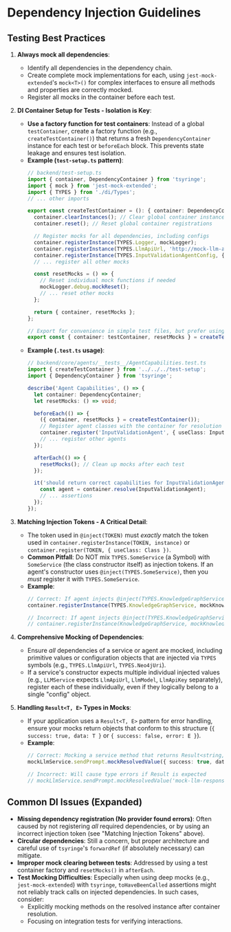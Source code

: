 # Dependency Injection Guidelines

## Testing Best Practices

1.  **Always mock all dependencies**:
    *   Identify all dependencies in the dependency chain.
    *   Create complete mock implementations for each, using `jest-mock-extended`'s `mock<T>()` for complex interfaces to ensure all methods and properties are correctly mocked.
    *   Register all mocks in the container before each test.

2.  **DI Container Setup for Tests - Isolation is Key**:
    *   **Use a factory function for test containers**: Instead of a global `testContainer`, create a factory function (e.g., `createTestContainer()`) that returns a fresh `DependencyContainer` instance for each test or `beforeEach` block. This prevents state leakage and ensures test isolation.
    *   **Example (`test-setup.ts` pattern)**:
        ```typescript
        // backend/test-setup.ts
        import { container, DependencyContainer } from 'tsyringe';
        import { mock } from 'jest-mock-extended';
        import { TYPES } from './di/Types';
        // ... other imports

        export const createTestContainer = (): { container: DependencyContainer; resetMocks: () => void } => {
          container.clearInstances(); // Clear global container instances
          container.reset(); // Reset global container registrations

          // Register mocks for all dependencies, including configs
          container.registerInstance(TYPES.Logger, mockLogger);
          container.registerInstance(TYPES.LlmApiUrl, 'http://mock-llm-api.com');
          container.registerInstance(TYPES.InputValidationAgentConfig, { /* ...mock config */ });
          // ... register all other mocks

          const resetMocks = () => {
            // Reset individual mock functions if needed
            mockLogger.debug.mockReset();
            // ... reset other mocks
          };

          return { container, resetMocks };
        };

        // Export for convenience in simple test files, but prefer using createTestContainer() directly
        export const { container: testContainer, resetMocks } = createTestContainer();
        ```
    *   **Example (`.test.ts` usage)**:
        ```typescript
        // backend/core/agents/__tests__/AgentCapabilities.test.ts
        import { createTestContainer } from '../../../test-setup';
        import { DependencyContainer } from 'tsyringe';

        describe('Agent Capabilities', () => {
          let container: DependencyContainer;
          let resetMocks: () => void;

          beforeEach(() => {
            ({ container, resetMocks } = createTestContainer());
            // Register agent classes with the container for resolution
            container.register('InputValidationAgent', { useClass: InputValidationAgent });
            // ... register other agents
          });

          afterEach(() => {
            resetMocks(); // Clean up mocks after each test
          });

          it('should return correct capabilities for InputValidationAgent', () => {
            const agent = container.resolve(InputValidationAgent);
            // ... assertions
          });
        });
        ```

3.  **Matching Injection Tokens - A Critical Detail**:
    *   The token used in `@inject(TOKEN)` must *exactly* match the token used in `container.registerInstance(TOKEN, instance)` or `container.register(TOKEN, { useClass: Class })`.
    *   **Common Pitfall**: Do NOT mix `TYPES.SomeService` (a Symbol) with `SomeService` (the class constructor itself) as injection tokens. If an agent's constructor uses `@inject(TYPES.SomeService)`, then you *must* register it with `TYPES.SomeService`.
    *   **Example**:
        ```typescript
        // Correct: If agent injects @inject(TYPES.KnowledgeGraphService)
        container.registerInstance(TYPES.KnowledgeGraphService, mockKnowledgeGraphService);

        // Incorrect: If agent injects @inject(TYPES.KnowledgeGraphService) but you register this way
        // container.registerInstance(KnowledgeGraphService, mockKnowledgeGraphService); // This will cause "unregistered dependency" errors
        ```

4.  **Comprehensive Mocking of Dependencies**:
    *   Ensure *all* dependencies of a service or agent are mocked, including primitive values or configuration objects that are injected via `TYPES` symbols (e.g., `TYPES.LlmApiUrl`, `TYPES.Neo4jUri`).
    *   If a service's constructor expects multiple individual injected values (e.g., `LLMService` expects `LlmApiUrl`, `LlmModel`, `LlmApiKey` separately), register each of these individually, even if they logically belong to a single "config" object.

5.  **Handling `Result<T, E>` Types in Mocks**:
    *   If your application uses a `Result<T, E>` pattern for error handling, ensure your mocks return objects that conform to this structure (`{ success: true, data: T }` or `{ success: false, error: E }`).
    *   **Example**:
        ```typescript
        // Correct: Mocking a service method that returns Result<string, AgentError>
        mockLlmService.sendPrompt.mockResolvedValue({ success: true, data: 'mock-llm-response' });

        // Incorrect: Will cause type errors if Result is expected
        // mockLlmService.sendPrompt.mockResolvedValue('mock-llm-response');
        ```

## Common DI Issues (Expanded)

*   **Missing dependency registration (No provider found errors)**: Often caused by not registering *all* required dependencies, or by using an incorrect injection token (see "Matching Injection Tokens" above).
*   **Circular dependencies**: Still a concern, but proper architecture and careful use of `tsyringe`'s `forwardRef` (if absolutely necessary) can mitigate.
*   **Improper mock clearing between tests**: Addressed by using a test container factory and `resetMocks()` in `afterEach`.
*   **Test Mocking Difficulties**: Especially when using deep mocks (e.g., `jest-mock-extended`) with `tsyringe`, `toHaveBeenCalled` assertions might not reliably track calls on injected dependencies. In such cases, consider:
    *   Explicitly mocking methods on the resolved instance after container resolution.
    *   Focusing on integration tests for verifying interactions.